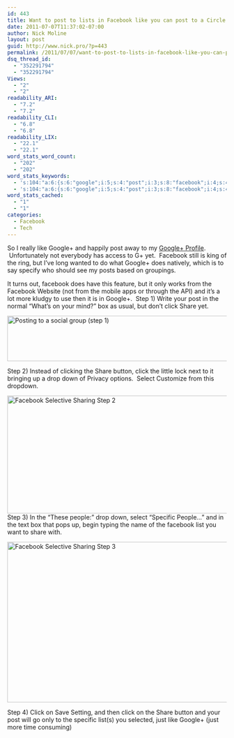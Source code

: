 ```yaml
---
id: 443
title: Want to post to lists in Facebook like you can post to a Circle in Google+? You can!
date: 2011-07-07T11:37:02-07:00
author: Nick Moline
layout: post
guid: http://www.nick.pro/?p=443
permalink: /2011/07/07/want-to-post-to-lists-in-facebook-like-you-can-post-to-a-circle-in-google-you-can/
dsq_thread_id:
  - "352291794"
  - "352291794"
Views:
  - "2"
  - "2"
readability_ARI:
  - "7.2"
  - "7.2"
readability_CLI:
  - "6.8"
  - "6.8"
readability_LIX:
  - "22.1"
  - "22.1"
word_stats_word_count:
  - "202"
  - "202"
word_stats_keywords:
  - 's:104:"a:6:{s:6:"google";i:5;s:4:"post";i:3;s:8:"facebook";i:4;s:4:"step";i:4;s:5:"click";i:4;s:5:"share";i:4;}";'
  - 's:104:"a:6:{s:6:"google";i:5;s:4:"post";i:3;s:8:"facebook";i:4;s:4:"step";i:4;s:5:"click";i:4;s:5:"share";i:4;}";'
word_stats_cached:
  - "1"
  - "1"
categories:
  - Facebook
  - Tech
---
```

So I really like Google+ and happily post away to my [Google+ Profile](http://gplus.to/nickmoline).  Unfortunately not everybody has access to G+ yet.  Facebook still is king of the ring, but I&#8217;ve long wanted to do what Google+ does natively, which is to say specify who should see my posts based on groupings.

It turns out, facebook does have this feature, but it only works from the Facebook Website (not from the mobile apps or through the API) and it&#8217;s a lot more kludgy to use then it is in Google+.  <!--more-->Step 1) Write your post in the normal &#8220;What&#8217;s on your mind?&#8221; box as usual, but don&#8217;t click Share yet.

<img class="aligncenter size-full wp-image-444" title="Posting to a social group (step 1)" alt="Posting to a social group (step 1)" src="https://i0.wp.com/www.nick.pro/wp-content/uploads/2011/07/Region-capture-1.png?resize=522%2C104&#038;ssl=1" width="522" height="104" data-recalc-dims="1" /> 

Step 2) Instead of clicking the Share button, click the little lock next to it bringing up a drop down of Privacy options.  Select Customize from this dropdown.

<img class="aligncenter size-full wp-image-445" title="Facebook Selective Sharing Step 2" alt="Facebook Selective Sharing Step 2" src="https://i1.wp.com/www.nick.pro/wp-content/uploads/2011/07/Region-capture-2.png?resize=518%2C270&#038;ssl=1" width="518" height="270" data-recalc-dims="1" /> Step 3) In the &#8220;These people:&#8221; drop down, select &#8220;Specific People&#8230;&#8221; and in the text box that pops up, begin typing the name of the facebook list you want to share with.

<img class="aligncenter size-full wp-image-446" title="Facebook Selective Sharing Step 3" alt="Facebook Selective Sharing Step 3" src="https://i0.wp.com/www.nick.pro/wp-content/uploads/2011/07/Region-capture-4.png?resize=555%2C368&#038;ssl=1" width="555" height="368" data-recalc-dims="1" /> 

Step 4) Click on Save Setting, and then click on the Share button and your post will go only to the specific list(s) you selected, just like Google+ (just more time consuming)